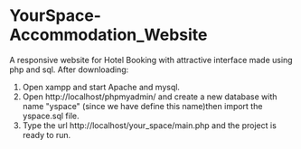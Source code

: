 # YourSpace-Accommodation_Website
A responsive website for Hotel Booking with attractive interface made using php and sql.
After downloading:
1. Open xampp and start Apache and mysql.  
2. Open http://localhost/phpmyadmin/   and create a new database with name "yspace" (since we have define this name)then import the yspace.sql file.  
3. Type the url http://localhost/your_space/main.php and the project is ready to run.
